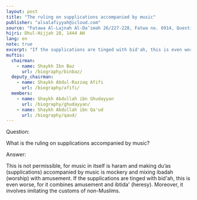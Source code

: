 ```yaml
---
layout: post
title: "The ruling on supplications accompanied by music"
publisher: "alsalafiyyah@icloud.com"
source: "Fatawa Al-Lajnah Al-Da’imah 26/227-228, Fatwa no. 6914‏, Question 14"
hijri: Dhul-Hijjah 28, 1444 AH
lang: en
note: true
excerpt: "If the supplications are tinged with bid'ah, this is even worse, for it combines amusement and heresy."
muftis:
  chairman: 
    - name: Shaykh Ibn Baz
      url: /biography/binbaz/
  deputy_chairman:
    - name: Shaykh Abdul-Razzaq Afifi
      url: /biography/afifi/
  members:
    - name: Shaykh Abdullah ibn Ghudayyan
      url: /biography/ghudayyan/
    - name: Shaykh Abdullah ibn Qa'ud
      url: /biography/qaud/
---
```


Question: 

What is the ruling on supplications accompanied by music?

Answer: 

This is not permissible, for music in itself is haram and making du’as (supplications) accompanied by music is mockery and mixing ibadah (worship) with amusement. If the supplications are tinged with bid'ah, this is even worse, for it combines amusement and ibtida' (heresy). Moreover, it involves imitating the customs of non-Muslims.
